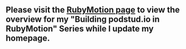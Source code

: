 ## Please visit the [RubyMotion page](/blog/building-podstudio-in-rubymotion/) to view the overview for my "Building podstud.io in RubyMotion" Series while I update my homepage.
